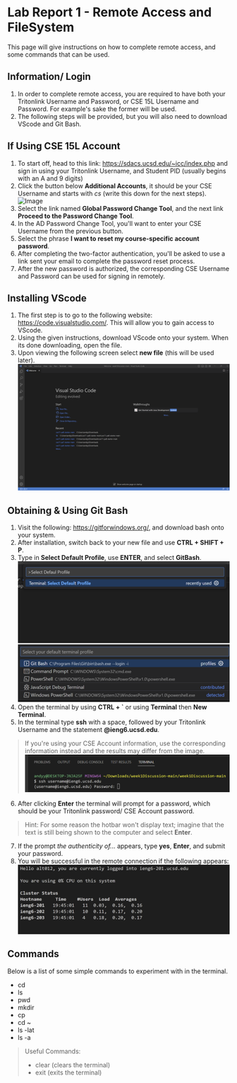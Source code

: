 # Lab Report 1 - Remote Access and FileSystem

This page will give instructions on how to complete remote access, and some commands that can be used.

## Information/ Login
1. In order to complete remote access, you are required to have both your Tritonlink Username and Password, or CSE 15L Username and Password. For example's sake the former will be used.
2. The following steps will be provided, but you will also need to download VScode and Git Bash.

## If Using CSE 15L Account
1. To start off, head to this link: https://sdacs.ucsd.edu/~icc/index.php and sign in using your Tritonlink Username, and Student PID (usually begins with an A and 9 digits)
2. Click the button below **Additional Accounts**, it should be your CSE Username and starts with *cs* (write this down for the next steps).
![Image](accounts.png)
4. Select the link named **Global Password Change Tool**, and the next link **Proceed to the Password Change Tool**.
5. In the AD Password Change Tool, you'll want to enter your CSE Username from the previous button.
6. Select the phrase **I want to reset my course-specific account password**.
7. After completing the two-factor authentication, you'll be asked to use a link sent your email to complete the password reset process.
8. After the new password is authorized, the corresponding CSE Username and Password can be used for signing in remotely.

## Installing VScode
1. The first step is to go to the following website: https://code.visualstudio.com/. This will allow you to gain access to VScode.
2. Using the given instructions, download VScode onto your system. When its done downloading, open the file.
3. Upon viewing the following screen select **new file** (this will be used later).
![Image](vscodescreenshot.png)

## Obtaining & Using Git Bash
1. Visit the following: https://gitforwindows.org/, and download bash onto your system.
2. After installation, switch back to your new file and use **CTRL + SHIFT + P**.
3. Type in **Select Default Profile**, use **ENTER**, and select **GitBash**.
![Image](selectdefaulprofile.png)
![Image](gitbash.png)
4. Open the terminal by using **CTRL + `** or using **Terminal** then **New Terminal**.
5. In the terminal type **ssh** with a space, followed by your Tritonlink Username and the statement **@ieng6.ucsd.edu**.
>If you're using your CSE Account information, use the corresponding information instead and the results may differ from the image.
![Image](terminal.png)
6. After clicking **Enter** the terminal will prompt for a password, which should be your Tritonlink password/ CSE Account password.
>Hint: For some reason the hotbar won't display text; imagine that the text is still being shown to the computer and select **Enter**.
7. If the prompt *the authenticity of...* appears, type **yes**, **Enter**, and submit your password.
8. You will be successful in the remote connection if the following appears:
![Image](result.png)


## Commands
Below is a list of some simple commands to experiment with in the terminal.
- cd
- ls
- pwd
- mkdir
- cp
- cd ~
- ls -lat
- ls -a

>Useful Commands:
>- clear (clears the terminal)
>- exit (exits the terminal)
